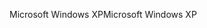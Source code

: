 <span data-ttu-id="a3408-101">Microsoft Windows XP</span><span class="sxs-lookup"><span data-stu-id="a3408-101">Microsoft Windows XP</span></span>